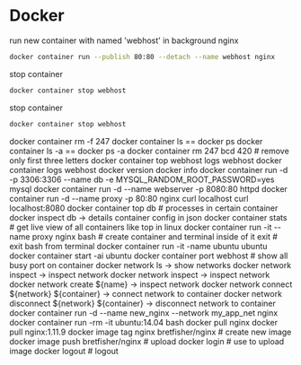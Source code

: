 # Docker
run new container with named 'webhost' in background nginx
```bash
docker container run --publish 80:80 --detach --name webhost nginx
```
stop container
```bash
docker container stop webhost
```
stop container
```bash
docker container stop webhost
```
docker container rm -f 247
docker container ls == docker ps
docker container ls -a == docker ps -a
docker container rm 247 bcd 420 # remove only first three letters
docker container top webhost
logs webhost
docker container logs webhost
docker version
docker info
docker container run -d -p 3306:3306 --name db -e MYSQL_RANDOM_ROOT_PASSWORD=yes mysql
docker container run -d --name webserver -p 8080:80 httpd
docker container run -d --name proxy -p 80:80 nginx
curl localhost
curl localhost:8080
docker container top db # processes in certain container
docker inspect db -> details container config in json
docker container stats # get live view of all containers like top in linux
docker container run -it --name proxy nginx bash # create container and terminal inside of it
exit # exit bash from terminal
docker container run -it -name ubuntu ubuntu
docker container start -ai ubuntu
docker container port webhost # show all busy port on container
docker network ls -> show networks
docker network inspect -> inspect network
docker network inspect -> inspect network
docker network create ${name} -> inspect network
docker network connect ${network} ${container} -> connect network to container
docker network disconnect ${network} ${container} -> disconnect network to container
docker container run -d --name new_nginx --network my_app_net nginx
docker container run -rm -it ubuntu:14.04 bash 
docker pull nginx
docker pull nginx:1.11.9
docker image tag nginx bretfisher/nginx # create new image
docker image push bretfisher/nginx # upload
docker login # use to upload image
docker logout # logout
